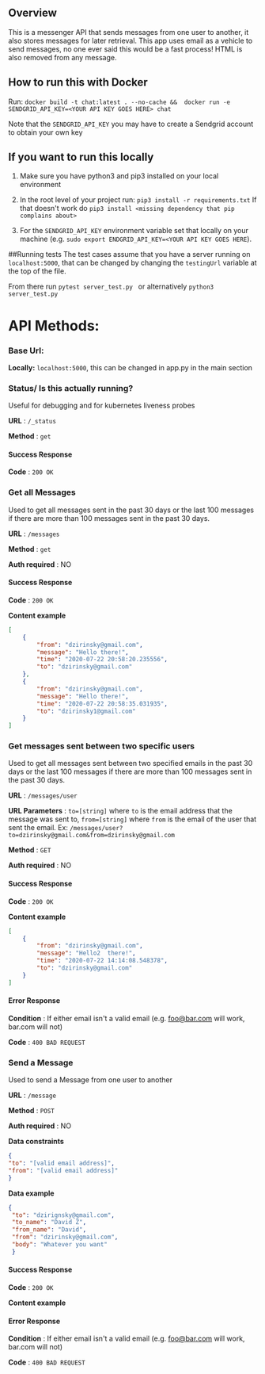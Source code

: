 ## Overview
 This is a messenger API that sends messages from one user to another, it also stores messages for later retrieval.
 This app uses email as a vehicle to send messages, no one ever said this would be a fast process!
 HTML is also removed from any message. 
 ## How to run this with Docker
 Run: `docker build -t chat:latest . --no-cache &&  docker run -e SENDGRID_API_KEY=<YOUR API KEY GOES HERE> chat `
  
 Note that the `SENDGRID_API_KEY` you may have to create a Sendgrid account to obtain your own key
 
 ## If you want to run this locally
 1. Make sure you have python3 and pip3 installed on your local environment
 
 2. In the root level of your project run: `pip3 install -r requirements.txt`
 If that doesn't work do `pip3 install <missing dependency that pip complains about>`
 
 3. For the `SENDGRID_API_KEY` environment variable set that locally on your machine
    (e.g. `sudo export ENDGRID_API_KEY=<YOUR API KEY GOES HERE`). 
 
 ##Running tests
 The test cases assume that you have a server running on `localhost:5000`, that can be changed by changing the `testingUrl` 
 variable at the top of the file. 
 
 From there run `pytest server_test.py `
 or alternatively `python3 server_test.py `
 
# API Methods: 
 ### Base Url:
 **Locally:**
 `localhost:5000`, this can be changed in app.py in the main section
 
 ### Status/ Is this actually running?
 
 Useful for debugging and for kubernetes liveness probes
 
 **URL** : `/_status`
 
 **Method** : `get`
 
 
 #### Success Response
 
 **Code** : `200 OK`
 
 ### Get all Messages
 
 Used to get all messages sent in the past 30 days or the last 100 messages if there are more than 100 messages sent in the past 30 days.
 
 
 **URL** : `/messages`
 
 **Method** : `get`
 
 **Auth required** : NO
 
 #### Success Response
 
 **Code** : `200 OK`
 
 **Content example**
 
 ```json
 [
     {
         "from": "dzirinsky@gmail.com",
         "message": "Hello there!",
         "time": "2020-07-22 20:58:20.235556",
         "to": "dzirinsky@gmail.com"
     },
     {
         "from": "dzirinsky@gmail.com",
         "message": "Hello there!",
         "time": "2020-07-22 20:58:35.031935",
         "to": "dzirinsky1@gmail.com"
     }
 ]
 ```
 
 ### Get messages sent between two specific users
 
  Used to get all messages sent between two specified emails in the past 30 days or the last 100 messages if there are more than 100 messages sent in the past 30 days.
 
 **URL** : `/messages/user`
 
 **URL Parameters** : `to=[string]` where `to` is the email address that the message was sent to,
 `from=[string]` where `from` is the email of the user that sent the email. Ex: `/messages/user?to=dzirinsky@gmail.com&from=dzirinsky@gmail.com`
 
 **Method** : `GET`
 
 **Auth required** : NO
 
 #### Success Response
 
 **Code** : `200 OK`
 
 **Content example**
 
 ```json
 [
     {
         "from": "dzirinsky@gmail.com",
         "message": "Hello2  there!",
         "time": "2020-07-22 14:14:08.548378",
         "to": "dzirinsky@gmail.com"
     }
 ]
 ```
 
 #### Error Response
 
 **Condition** : If either email isn't a valid email (e.g. foo@bar.com will work, bar.com will not)
 
 **Code** : `400 BAD REQUEST`
 
 ### Send a Message
 
 Used to send a Message from one user to another 
 
 **URL** : `/message`
 
 **Method** : `POST`
 
 **Auth required** : NO
 
 **Data constraints**
 
 ```json
 {
 "to": "[valid email address]",
 "from": "[valid email address]"
 }
 ```
 
 **Data example**
 
 ```json
 {
  "to": "dzirignsky@gmail.com",
  "to_name": "David Z",
  "from_name": "David",
  "from": "dzirinsky@gmail.com",
  "body": "Whatever you want"
  }
 ```
 
 #### Success Response
 
 **Code** : `200 OK`
 
 **Content example**
 
 
 #### Error Response
 
 **Condition** : If either email isn't a valid email (e.g. foo@bar.com will work, bar.com will not)
 
 **Code** : `400 BAD REQUEST`
 


 
